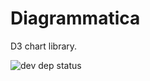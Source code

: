 Diagrammatica
=============

D3 chart library.


![dev dep status](https://david-dm.org/ethanhann/Diagrammatica/dev-status.svg)
